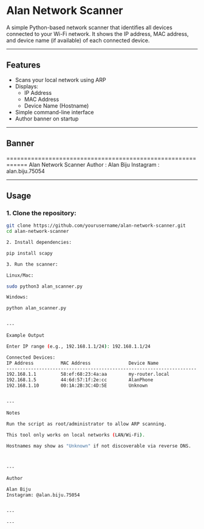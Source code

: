 

# Alan Network Scanner

A simple Python-based network scanner that identifies all devices connected to your Wi-Fi network. It shows the IP address, MAC address, and device name (if available) of each connected device.

---

## Features

- Scans your local network using ARP
- Displays:
  - IP Address
  - MAC Address
  - Device Name (Hostname)
- Simple command-line interface
- Author banner on startup

---

## Banner

============================================================ Alan Network Scanner Author : Alan Biju Instagram : alan.biju.75054

---

## Usage

### 1. Clone the repository:
```bash
git clone https://github.com/yourusername/alan-network-scanner.git
cd alan-network-scanner

2. Install dependencies:

pip install scapy

3. Run the scanner:

Linux/Mac:

sudo python3 alan_scanner.py

Windows:

python alan_scanner.py


---

Example Output

Enter IP range (e.g., 192.168.1.1/24): 192.168.1.1/24

Connected Devices:
IP Address          MAC Address              Device Name
----------------------------------------------------------------------
192.168.1.1         58:ef:68:23:4a:aa        my-router.local
192.168.1.5         44:6d:57:1f:2e:cc        AlanPhone
192.168.1.10        00:1A:2B:3C:4D:5E        Unknown


---

Notes

Run the script as root/administrator to allow ARP scanning.

This tool only works on local networks (LAN/Wi-Fi).

Hostnames may show as "Unknown" if not discoverable via reverse DNS.



---

Author

Alan Biju
Instagram: @alan.biju.75054


---

---
